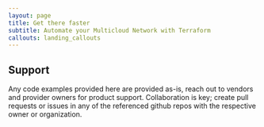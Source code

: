 ```yaml
---
layout: page
title: Get there faster
subtitle: Automate your Multicloud Network with Terraform
callouts: landing_callouts
---
```


## Support 

Any code examples provided here are provided as-is, reach out to vendors and provider owners for product support. Collaboration is key; create pull requests or issues in any of the referenced github repos with the respective owner or organization.
